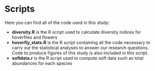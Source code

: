 # Scripts
Here you can find all of the code used in this study:
- **diversity.R** is the R script used to calculate diversity indices for hoverflies and flowers
- **hoverfly_stats.R** is the R script containing all the code necessary to carry out the statistical analyses to answer our research questions. Code to produce figures of this study is also included in this script.
- **softdata.r** is the R script used to compute soft data such as total abundances for each species
